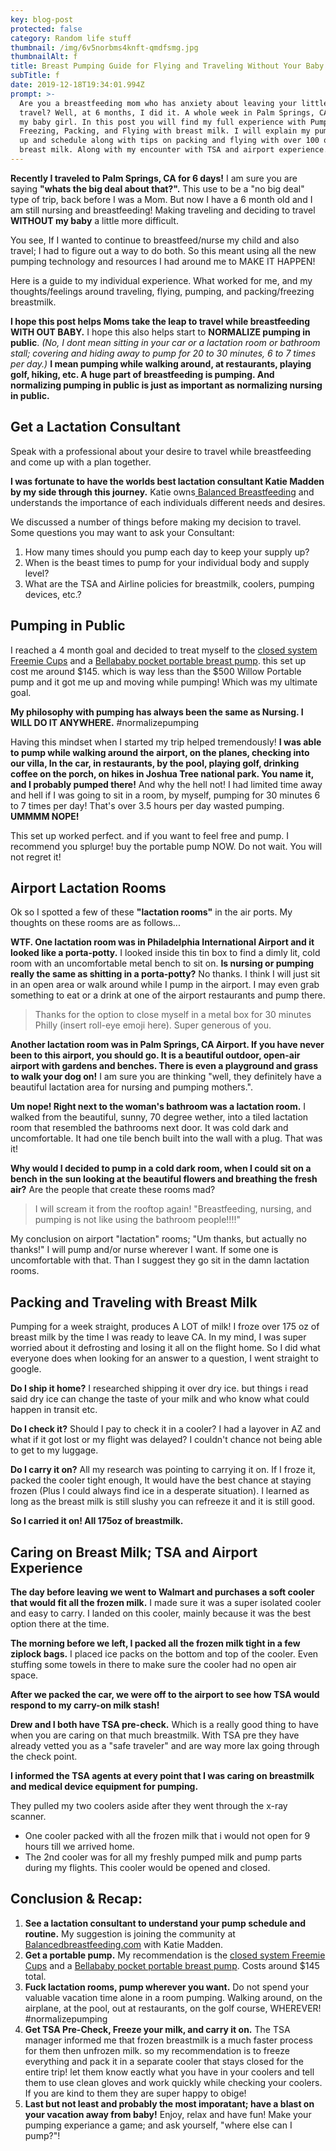 ```yaml
---
key: blog-post
protected: false
category: Random life stuff
thumbnail: /img/6v5norbms4knft-qmdfsmg.jpg
thumbnailAlt: f
title: Breast Pumping Guide for Flying and Traveling Without Your Baby
subTitle: f
date: 2019-12-18T19:34:01.994Z
prompt: >-
  Are you a breastfeeding mom who has anxiety about leaving your little one to
  travel? Well, at 6 months, I did it. A whole week in Palm Springs, CA with out
  my baby girl. In this post you will find my full experience with Pumping,
  Freezing, Packing, and Flying with breast milk. I will explain my pumping set
  up and schedule along with tips on packing and flying with over 100 oz of
  breast milk. Along with my encounter with TSA and airport experience.
---
```

**Recently I traveled to Palm Springs, CA for 6 days!** I am sure you are saying **"whats the big deal about that?".** This use to be a "no big deal" type of trip, back before I was a Mom. But now I have a 6 month old and I am still nursing and breastfeeding! Making traveling and deciding to travel **WITHOUT my baby** a little more difficult. 

You see, If I wanted to continue to breastfeed/nurse my child and also travel; I had to figure out a way to do both. So this meant using all the new pumping technology and resources I had around me to MAKE IT HAPPEN!

Here is a guide to my individual experience. What worked for me, and my thoughts/feelings around traveling, flying, pumping, and packing/freezing breastmilk. 

**I hope this post helps Moms take the leap to travel while breastfeeding WITH OUT BABY.**  I hope this also helps start to **NORMALIZE pumping in public**. _(No, I dont mean sitting in your car or a lactation room or bathroom stall; covering and hiding away to pump for 20 to 30 minutes, 6 to 7 times per day.)_ **I mean pumping while walking around, at restaurants, playing golf, hiking, etc. A huge part of breastfeeding is pumping. And normalizing pumping in public is just as important as normalizing nursing in public.**

## Get a Lactation Consultant

Speak with a professional about your desire to travel while breastfeeding and come up with a plan together. 

**I was fortunate to have the worlds best lactation consultant Katie Madden by my side through this journey.** Katie owns[ Balanced Breastfeeding](https://balancedbreastfeeding.com/) and understands the importance of each individuals different needs and desires. 

We discussed a number of things before making my decision to travel. Some questions you may want to ask your Consultant:

1. How many times should you pump each day to keep your supply up? 
2. When is the beast times to pump for your individual body and supply level? 
3. What are the TSA and Airline policies for breastmilk, coolers, pumping devices, etc.?

## Pumping in Public

I reached a 4 month goal and decided to treat myself to the [closed system Freemie Cups](https://freemie.com/collections/freemie-cups-for-your-pump/products/freemie-closed-system-collection-cup-set) and a [Bellababy pocket portable breast pump](https://www.amazon.com/Bellababy-Electric-Hanging-Adpaters-Changers/dp/B07TD4P8DS/ref=sr_1_1_sspa?crid=3MSLBYBYJDV9M&keywords=bellababy+pump&qid=1577721990&sprefix=bellababy%2Caps%2C131&sr=8-1-spons&psc=1&spLa=ZW5jcnlwdGVkUXVhbGlmaWVyPUExMlZINUQ5MDVLNFIwJmVuY3J5cHRlZElkPUEwMTE2OTQzRDdLVjJNRzFIOE5CJmVuY3J5cHRlZEFkSWQ9QTAxNTI4NDZQUU4wVzVGQjc3NjImd2lkZ2V0TmFtZT1zcF9hdGYmYWN0aW9uPWNsaWNrUmVkaXJlY3QmZG9Ob3RMb2dDbGljaz10cnVl). this set up cost me around $145. which is way less than the $500 Willow Portable pump and it got me up and moving while pumping! Which was my ultimate goal.

**My philosophy with pumping has always been the same as Nursing. I WILL DO IT ANYWHERE.** #normalizepumping

Having this mindset when I started my trip helped tremendously! **I was able to pump while walking around the airport, on the planes, checking into our villa, In the car, in restaurants, by the pool, playing golf, drinking coffee on the porch, on hikes in Joshua Tree national park. You name it, and I probably pumped there!** And why the hell not! I had limited time away and hell if I was going to sit in a room, by myself, pumping for 30 minutes 6 to 7 times per day! That's over 3.5 hours per day wasted pumping. **UMMMM NOPE!**

This set up worked perfect. and if you want to feel free and pump. I recommend you splurge! buy the portable pump NOW. Do not wait. You will not regret it!

## Airport Lactation Rooms

Ok so I spotted a few of these **"lactation rooms"** in the air ports. My thoughts on these rooms are as follows...

**WTF. One lactation room was in Philadelphia International Airport and it looked like a porta-potty.** I looked inside this tin box to find a dimly lit, cold room with an uncomfortable metal bench to sit on. **Is nursing or pumping really the same as shitting in a porta-potty?** No thanks. I think I will just sit in an open area or walk around while I pump in the airport. I may even grab something to eat or a drink at one of the airport restaurants and pump there. 

> Thanks for the option to close myself in a metal box for 30 minutes Philly (insert roll-eye emoji here). Super generous of you.

**Another lactation room was in Palm Springs, CA Airport. If you have never been to this airport, you should go. It is a beautiful outdoor, open-air airport with gardens and benches. There is even a playground and grass to walk your dog on!** I am sure you are thinking "well, they definitely have a beautiful lactation area for nursing and pumping mothers.". 

**Um nope! Right next to the woman's bathroom was a lactation room.** I walked from the beautiful, sunny, 70 degree wether, into a tiled lactation room that resembled the bathrooms next door. It was cold dark and uncomfortable. It had one tile bench built into the wall with a plug. That was it! 

**Why would I decided to pump in a cold dark room, when I could sit on a bench in the sun looking at the beautiful flowers and breathing the fresh air?** Are the people that create these rooms mad? 

> I will scream it from the rooftop again! "Breastfeeding, nursing, and pumping is not like using the bathroom people!!!!"

My conclusion on airport "lactation" rooms; "Um thanks, but actually no thanks!" I will pump and/or nurse wherever I want. If some one is uncomfortable with that. Than I suggest they go sit in the damn lactation rooms.

## Packing and Traveling with Breast Milk 

Pumping for a week straight, produces A LOT of milk! I froze over 175 oz of breast milk by the time I was ready to leave CA. In my mind, I was super worried about it defrosting and losing it all on the flight home. So I did what everyone does when looking for an answer to a question, I went straight to google.

**Do I ship it home?** I researched shipping it over dry ice. but things i read said dry ice can change the taste of your milk and who know what could happen in transit etc. 

**Do I check it?**  Should I pay to check it in a cooler? I had a layover in AZ and what if it got lost or my flight was delayed? I couldn't chance not being able to get to my luggage.

**Do I carry it on?** All my research was pointing to carrying it on. If I froze it, packed the cooler tight enough, It would have the best chance at staying frozen (Plus I could always find ice in a desperate situation). I learned as long as the breast milk is still slushy you can refreeze it and it is still good. 

**So I carried it on! All 175oz of breastmilk.**

## Caring on Breast Milk; TSA and Airport Experience

**The day before leaving we went to Walmart and purchases a soft cooler that would fit all the frozen milk.** I made sure it was a super isolated cooler and easy to carry. I landed on this cooler, mainly because it was the best option there at the time. 

**The morning before we left, I packed all the frozen milk tight in a few ziplock bags.** I placed ice packs on the bottom and top of the cooler. Even stuffing some towels in there to make sure the cooler had no open air space. 

**After we packed the car, we were off to the airport to see how TSA would respond to my carry-on milk stash!**

**Drew and I both have TSA pre-check.** Which is a really good thing to have when you are caring on that much breastmilk. With TSA pre they have already vetted you as a "safe traveler" and are way more lax going through the check point.

**I informed the TSA agents at every point that I was caring on breastmilk and medical device equipment for pumping.** 

They pulled my two coolers aside after they went through the x-ray scanner. 

* One cooler packed with all the frozen milk that i would not open for 9 hours till we arrived home. 
* The 2nd cooler was for all my freshly pumped milk and pump parts during my flights. This cooler would be opened and closed.



## Conclusion & Recap:

1. **See a lactation consultant to understand your pump schedule and routine.** My suggestion is joining the community at [Balancedbreastfeeding.com](https://balancedbreastfeeding.com/) with Katie Madden.
2. **Get a portable pump.** My recommendation is the [closed system Freemie Cups](https://freemie.com/collections/freemie-cups-for-your-pump/products/freemie-closed-system-collection-cup-set) and a [Bellababy pocket portable breast pump](https://www.amazon.com/Bellababy-Electric-Hanging-Adpaters-Changers/dp/B07TD4P8DS/ref=sr_1_1_sspa?crid=3MSLBYBYJDV9M&keywords=bellababy+pump&qid=1577721990&sprefix=bellababy%2Caps%2C131&sr=8-1-spons&psc=1&spLa=ZW5jcnlwdGVkUXVhbGlmaWVyPUExMlZINUQ5MDVLNFIwJmVuY3J5cHRlZElkPUEwMTE2OTQzRDdLVjJNRzFIOE5CJmVuY3J5cHRlZEFkSWQ9QTAxNTI4NDZQUU4wVzVGQjc3NjImd2lkZ2V0TmFtZT1zcF9hdGYmYWN0aW9uPWNsaWNrUmVkaXJlY3QmZG9Ob3RMb2dDbGljaz10cnVl). Costs around $145 total.  
3. **Fuck lactation rooms, pump wherever you want.** Do not spend your valuable vacation time alone in a room pumping. Walking around, on the airplane, at the pool, out at restaurants, on the golf course, WHEREVER! #normalizepumping 
4. **Get TSA Pre-Check, Freeze your milk, and carry it on.** The TSA manager informed me that frozen breastmilk is a much faster process for them then unfrozen milk. so my recommendation is to freeze everything and pack it in a separate cooler that stays closed for the entire trip! let them know eactly what you have in your coolers and tell them to use clean gloves and work quickly while checking your coolers. If you are kind to them they are super happy to obige!
5. **Last but not least and probably the most imporatant; have a blast on your vacation away from baby!** Enjoy, relax and have fun! Make your pumping experiance a game; and ask yourself, "where else can I pump?"!
